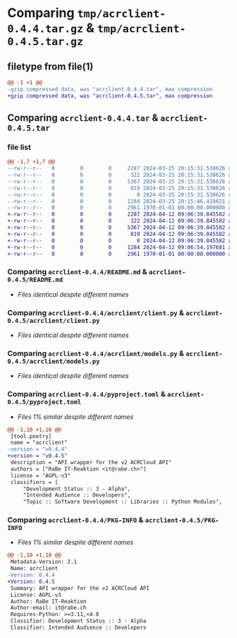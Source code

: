 # Comparing `tmp/acrclient-0.4.4.tar.gz` & `tmp/acrclient-0.4.5.tar.gz`

## filetype from file(1)

```diff
@@ -1 +1 @@
-gzip compressed data, was "acrclient-0.4.4.tar", max compression
+gzip compressed data, was "acrclient-0.4.5.tar", max compression
```

## Comparing `acrclient-0.4.4.tar` & `acrclient-0.4.5.tar`

### file list

```diff
@@ -1,7 +1,7 @@
--rw-r--r--   0        0        0     2287 2024-03-25 20:15:31.538626 acrclient-0.4.4/README.md
--rw-r--r--   0        0        0      322 2024-03-25 20:15:31.538626 acrclient-0.4.4/acrclient/__init__.py
--rw-r--r--   0        0        0     5367 2024-03-25 20:15:31.538626 acrclient-0.4.4/acrclient/client.py
--rw-r--r--   0        0        0      819 2024-03-25 20:15:31.538626 acrclient-0.4.4/acrclient/models.py
--rw-r--r--   0        0        0        0 2024-03-25 20:15:31.538626 acrclient-0.4.4/acrclient/py.typed
--rw-r--r--   0        0        0     1284 2024-03-25 20:15:46.418621 acrclient-0.4.4/pyproject.toml
--rw-r--r--   0        0        0     2961 1970-01-01 00:00:00.000000 acrclient-0.4.4/PKG-INFO
+-rw-r--r--   0        0        0     2287 2024-04-12 09:06:39.845582 acrclient-0.4.5/README.md
+-rw-r--r--   0        0        0      322 2024-04-12 09:06:39.845582 acrclient-0.4.5/acrclient/__init__.py
+-rw-r--r--   0        0        0     5367 2024-04-12 09:06:39.845582 acrclient-0.4.5/acrclient/client.py
+-rw-r--r--   0        0        0      819 2024-04-12 09:06:39.845582 acrclient-0.4.5/acrclient/models.py
+-rw-r--r--   0        0        0        0 2024-04-12 09:06:39.845582 acrclient-0.4.5/acrclient/py.typed
+-rw-r--r--   0        0        0     1284 2024-04-12 09:06:54.197681 acrclient-0.4.5/pyproject.toml
+-rw-r--r--   0        0        0     2961 1970-01-01 00:00:00.000000 acrclient-0.4.5/PKG-INFO
```

### Comparing `acrclient-0.4.4/README.md` & `acrclient-0.4.5/README.md`

 * *Files identical despite different names*

### Comparing `acrclient-0.4.4/acrclient/client.py` & `acrclient-0.4.5/acrclient/client.py`

 * *Files identical despite different names*

### Comparing `acrclient-0.4.4/acrclient/models.py` & `acrclient-0.4.5/acrclient/models.py`

 * *Files identical despite different names*

### Comparing `acrclient-0.4.4/pyproject.toml` & `acrclient-0.4.5/pyproject.toml`

 * *Files 1% similar despite different names*

```diff
@@ -1,10 +1,10 @@
 [tool.poetry]
 name = "acrclient"
-version = "v0.4.4"
+version = "v0.4.5"
 description = "API wrapper for the v2 ACRCloud API"
 authors = ["RaBe IT-Reaktion <it@rabe.ch>"]
 license = "AGPL-v3"
 classifiers = [
     "Development Status :: 3 - Alpha",
     "Intended Audience :: Developers",
     "Topic :: Software Development :: Libraries :: Python Modules",
```

### Comparing `acrclient-0.4.4/PKG-INFO` & `acrclient-0.4.5/PKG-INFO`

 * *Files 1% similar despite different names*

```diff
@@ -1,10 +1,10 @@
 Metadata-Version: 2.1
 Name: acrclient
-Version: 0.4.4
+Version: 0.4.5
 Summary: API wrapper for the v2 ACRCloud API
 License: AGPL-v3
 Author: RaBe IT-Reaktion
 Author-email: it@rabe.ch
 Requires-Python: >=3.11,<4.0
 Classifier: Development Status :: 3 - Alpha
 Classifier: Intended Audience :: Developers
```

